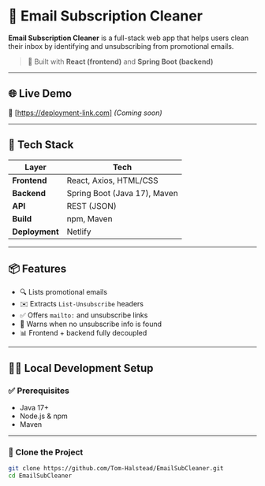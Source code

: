# 📧 Email Subscription Cleaner

**Email Subscription Cleaner** is a full-stack web app that helps users clean their inbox by identifying and unsubscribing from promotional emails.

> 🚀 Built with **React (frontend)** and **Spring Boot (backend)**

---

## 🌐 Live Demo

🔗 [https://deployment-link.com] *(Coming soon)*

---

## 🧰 Tech Stack

| Layer          | Tech                                                                |
| -------------- | ------------------------------------------------------------------- |
| **Frontend**   | React, Axios, HTML/CSS                                              |
| **Backend**    | Spring Boot (Java 17), Maven                                        |
| **API**        | REST (JSON)                                                         |
| **Build**      | npm, Maven                                                          |
| **Deployment** | Netlify |

---

## 📦 Features

- 🔍 Lists promotional emails&#x20;
- ✉️ Extracts `List-Unsubscribe` headers
- ✅ Offers `mailto:` and unsubscribe links
- 🚫 Warns when no unsubscribe info is found
- 📊 Frontend + backend fully decoupled

---

## 🧑‍💻 Local Development Setup

### ✅ Prerequisites

- Java 17+
- Node.js & npm
- Maven

---

### 📁 Clone the Project

```bash
git clone https://github.com/Tom-Halstead/EmailSubCleaner.git
cd EmailSubCleaner
```
